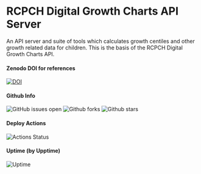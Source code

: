 # RCPCH Digital Growth Charts API Server

An API server and suite of tools which calculates growth centiles and other growth related data for children. This is the basis of the RCPCH Digital Growth Charts API.

#### Zenodo DOI for references
[![DOI](https://zenodo.org/badge/261587883.svg)](https://zenodo.org/badge/latestdoi/261587883)

#### Github Info
![GitHub issues open](https://img.shields.io/github/issues/rcpch/digital-growth-charts-server)
![Github forks](https://img.shields.io/github/forks/rcpch/digital-growth-charts-server)
![Github stars](https://img.shields.io/github/stars/rcpch/digital-growth-charts-server) 

#### Deploy Actions
![Actions Status](https://github.com/rcpch/digital-growth-charts-server/actions/workflows/live-deploy-to-server-on-release.yml/badge.svg?branch=live)

#### Uptime (by Upptime)
![Uptime](https://img.shields.io/endpoint?url=https://raw.githubusercontent.com/rcpch/upptime-rcpch-web-services/master/api/check-get-api-rcpch-ac-uk-without-auth-returns-401/uptime.json)

